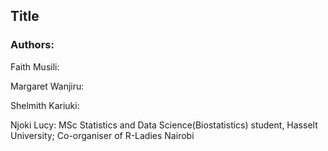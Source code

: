 ## Title

### Authors: 

Faith Musili:

Margaret Wanjiru:

Shelmith Kariuki:

Njoki Lucy: MSc Statistics and Data Science(Biostatistics) student, Hasselt University; Co-organiser of R-Ladies Nairobi
